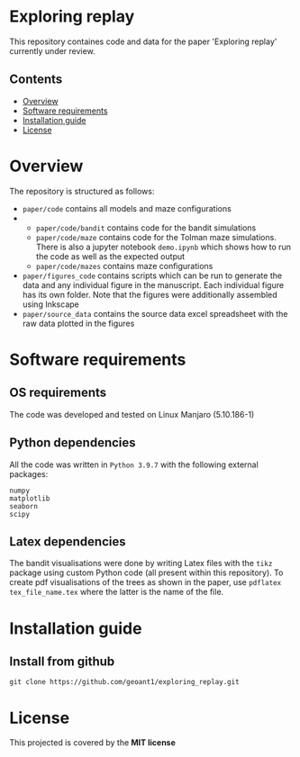 # Exploring replay
This repository containes code and data for the paper 'Exploring replay' currently under review.

## Contents
- [Overview](#overview)
- [Software requirements](#software-requirements)
- [Installation guide](#installation-guide)
- [License](#lisense)

# Overview
The repository is structured as follows:
- `paper/code` contains all models and maze configurations
- - `paper/code/bandit` contains code for the bandit simulations
  - `paper/code/maze` contains code for the Tolman maze simulations. There is also a jupyter notebook `demo.ipynb` which shows how to run the code as well as the expected output
  - `paper/code/mazes` contains maze configurations
- `paper/figures_code` contains scripts which can be run to generate the data and any individual figure in the manuscript. Each individual figure has its own folder. Note that the figures were additionally assembled using Inkscape
- `paper/source_data` contains the source data excel spreadsheet with the raw data plotted in the figures

# Software requirements
## OS requirements
The code was developed and tested on Linux Manjaro (5.10.186-1)
## Python dependencies 
All the code was written in `Python 3.9.7` with the following external packages: 
```
numpy 
matplotlib
seaborn
scipy
```
## Latex dependencies
The bandit visualisations were done by writing Latex files with the `tikz` package using custom Python code (all present within this repository). To create pdf visualisations of the trees as shown in the paper, use `pdflatex tex_file_name.tex` where the latter is the name of the file.

# Installation guide
## Install from github
`git clone https://github.com/geoant1/exploring_replay.git`

# License
This projected is covered by the **MIT license**
